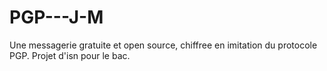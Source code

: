 # PGP---J-M
Une messagerie gratuite et open source, chiffree en imitation du protocole PGP.
Projet d'isn pour le bac.
